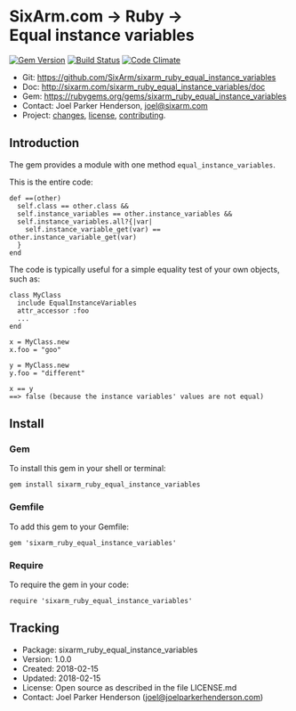 # SixArm.com → Ruby → <br> Equal instance variables

<!--header-open-->

[![Gem Version](https://badge.fury.io/rb/sixarm_ruby_equal_instance_variables.svg)](http://badge.fury.io/rb/sixarm_ruby_equal_instance_variables)
[![Build Status](https://travis-ci.org/SixArm/sixarm_ruby_equal_instance_variables.png)](https://travis-ci.org/SixArm/sixarm_ruby_equal_instance_variables)
[![Code Climate](https://api.codeclimate.com/v1/badges/d4fbc1f26882a200a1ca/maintainability)](https://codeclimate.com/github/SixArm/sixarm_ruby_equal_instance_variables/maintainability)

* Git: <https://github.com/SixArm/sixarm_ruby_equal_instance_variables>
* Doc: <http://sixarm.com/sixarm_ruby_equal_instance_variables/doc>
* Gem: <https://rubygems.org/gems/sixarm_ruby_equal_instance_variables>
* Contact: Joel Parker Henderson, <joel@sixarm.com>
* Project: [changes](CHANGES.md), [license](LICENSE.md), [contributing](CONTRIBUTING.md).

<!--header-shut-->

## Introduction

The gem provides a module with one method `equal_instance_variables`. 

This is the entire code:

    def ==(other)
      self.class == other.class && 
      self.instance_variables == other.instance_variables &&
      self.instance_variables.all?{|var|
        self.instance_variable_get(var) == other.instance_variable_get(var)
      }
    end

The code is typically useful for a simple equality test of your own objects, such as:

    class MyClass
      include EqualInstanceVariables
      attr_accessor :foo
      ...
    end

    x = MyClass.new
    x.foo = "goo"

    y = MyClass.new
    y.foo = "different"

    x == y 
    ==> false (because the instance variables' values are not equal)


<!--install-open-->

## Install

### Gem

To install this gem in your shell or terminal:

    gem install sixarm_ruby_equal_instance_variables

### Gemfile

To add this gem to your Gemfile:

    gem 'sixarm_ruby_equal_instance_variables'

### Require

To require the gem in your code:

    require 'sixarm_ruby_equal_instance_variables'

<!--install-shut-->

## Tracking

* Package: sixarm_ruby_equal_instance_variables
* Version: 1.0.0
* Created: 2018-02-15
* Updated: 2018-02-15
* License: Open source as described in the file LICENSE.md
* Contact: Joel Parker Henderson (joel@joelparkerhenderson.com)

